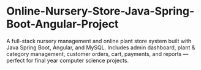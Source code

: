 # Online-Nursery-Store-Java-Spring-Boot-Angular-Project
A full-stack nursery management and online plant store system built with Java Spring Boot, Angular, and MySQL. Includes admin dashboard, plant &amp; category management, customer orders, cart, payments, and reports — perfect for final year computer science projects.
